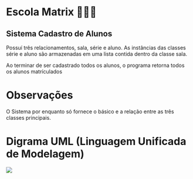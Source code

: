 # Escola Matrix 👨🏻‍💻

## Sistema Cadastro de Alunos
Possuí três relacionamentos, sala, série e aluno. As instâncias
das classes série e aluno são armazenadas em uma lista contida
dentro da classe sala.

Ao terminar de ser cadastrado todos os alunos, o programa
retorna todos os alunos matrículados

# Observações
O Sistema por enquanto só fornece o básico e a relação entre
as três classes principais.

# Digrama UML (Linguagem Unificada de Modelagem)
<img src='Diagrama UML - Escola'>